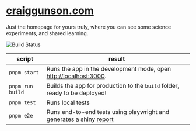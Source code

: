 # [craiggunson.com](https://craiggunson.com)

Just the homepage for yours truly, where you can see some science experiments, and shared learning.

![Build Status](https://github.com/craiggunson/homepage/workflows/static-website/badge.svg)



|script   |result   |
|---------|---------|
|  `pnpm start`       | Runs the app in the development mode, open [http://localhost:3000](http://localhost:3000).   |
| `pnpm run build` |   Builds the app for production to the `build` folder, ready to be deployed! |
| `pnpm test`       |  Runs local tests   |
| `pnpm e2e` | Runs end-to-end tests using playwright and generates a shiny [report](playwright-report.htmlplaywright-report.html) |







